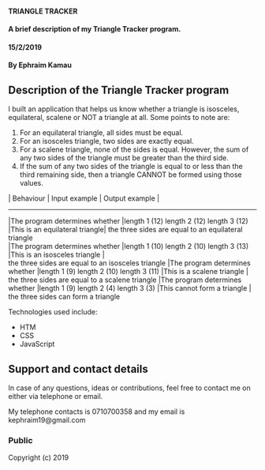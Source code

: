 #### TRIANGLE TRACKER
#### A brief description of my Triangle Tracker program.
#### 15/2/2019
#### By **Ephraim Kamau**

## Description of the Triangle Tracker program
<p>I built an application that helps us know whether a triangle is isosceles, equilateral, scalene or NOT a triangle at all.
Some points to note are:
<ol>
<li>For an equilateral triangle, all sides must be equal.</li>
<li>For an isosceles triangle, two sides are exactly equal.</li>
<li>For a scalene triangle, none of the sides is equal. However, the sum of any two sides of the triangle must be greater than the third side.</li>
<li>If the sum of any two sides of the triangle is equal to or less than the third remaining side, then a triangle CANNOT be formed using those values.</li></p>
</ol>

|       Behaviour                 |          Input example                     |           Output example      |
  ------------------------------- -------------------------------------------  ---------------------------------
|The program determines whether   |length 1 (12) length 2 (12)  length 3 (12)  |This is an equilateral triangle|
 the three sides  are equal to an
 equilateral triangle                             
|The program determines whether   |length 1 (10) length 2 (10)  length 3 (13)  |This is an isosceles triangle  |  
 the three sides are equal to an
 isosceles triangle
|The program determines whether   |length 1 (9) length 2 (10)  length 3 (11)   |This is a scalene triangle     |
the three sides are equal to a
scalene triangle
|The program determines whether   |length 1 (9) length 2 (4)  length 3 (3)     |This cannot form a triangle    |
the three sides can form a
triangle


<p>Technologies used include:</p>
<ul>
<li>HTM</li>
<li>CSS</li>
<li>JavaScript</li>
</ul>

## Support and contact details
<p>In case of any questions, ideas or contributions, feel free to contact me on either via telephone or email.</p>
<p>My telephone contacts is 0710700358 and my email is kephraim19@gmail.com</p>


### Public
Copyright (c) 2019
